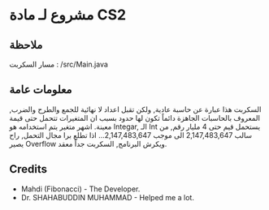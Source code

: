 # مشروع لـ مادة CS2

## ملاحظة
مسار السكربت : /src/Main.java

## معلومات عامة
السكربت هذا عبارة عن حاسبة عادية, ولكن تقبل اعداد لا نهائية للجمع والطرح والضرب, المعروف بالحاسبات الجاهزة دائماً تكون لها حدود بسبب ان المتغيرات تتحمل حتى قيمة معينة.
اشهر متغير يتم استخدامه هو Integar, الـ Int يستحمل قيم حتى 4 مليار رقم, من سالب 2,147,483,647 الى موجب 2,147,483,647... اذا تطلع برا مجال التحمل, راح يصير Overflow ويكرش البرنامج,
السكربت جداً معقد.

## Credits
* Mahdi (Fibonacci) - The Developer.
* Dr. SHAHABUDDIN MUHAMMAD - Helped me a lot.

